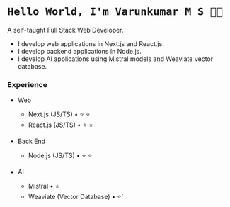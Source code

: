 
# `Hello World, I'm Varunkumar M S 👋🏽`

A self-taught Full Stack Web Developer. 
* I develop web applications in Next.js and React.js.
* I develop backend applications in Node.js.
* I develop AI applications using Mistral models and Weaviate vector database.


### Experience

- Web
  - Next.js (JS/TS) • ⭐ ⭐
  - React.js (JS/TS) • ⭐ ⭐
 
- Back End
  - Node.js (JS/TS) • ⭐ ⭐

- AI
  - Mistral • ⭐
  - Weaviate (Vector Database) • ⭐`


